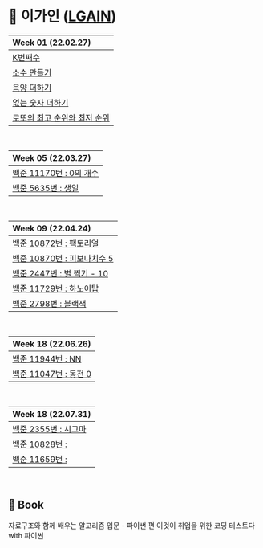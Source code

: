 # 🐤 이가인 ([LGAIN](github.com/LGAIN))

| Week 01 (22.02.27) |
| :-- |
| <a href="https://programmers.co.kr/learn/courses/30/lessons/42748">K번째수</a> |
| <a href="https://programmers.co.kr/learn/courses/30/lessons/12977">소수 만들기</a> |
| <a href="https://programmers.co.kr/learn/courses/30/lessons/76501">음양 더하기</a> |
| <a href="https://programmers.co.kr/learn/courses/30/lessons/86051">없는 숫자 더하기</a> |
| <a href="https://programmers.co.kr/learn/courses/30/lessons/77484">로또의 최고 순위와 최저 순위</a> |

<br>


| Week 05 (22.03.27) |
| :-- |
| <a href="https://www.acmicpc.net/problem/11170">백준 11170번 : 0의 개수</a> |
| <a href="https://www.acmicpc.net/problem/5635">백준 5635번 : 생일</a> |

<br>

| Week 09 (22.04.24) |
| :-- |
| <a href="https://www.acmicpc.net/problem/10872"> 백준 10872번 : 팩토리얼 </a> |
| <a href="https://www.acmicpc.net/problem/10870"> 백준 10870번 : 피보나치수 5 </a> |
| <a href="https://www.acmicpc.net/problem/2447"> 백준 2447번 : 별 찍기 - 10 </a> |
| <a href="https://www.acmicpc.net/problem/11729"> 백준 11729번 : 하노이탑 </a> |
| <a href="https://www.acmicpc.net/problem/2798"> 백준 2798번 : 블랙잭 </a> |

<br>

| Week 18 (22.06.26) |
| :-- |
| <a href="https://www.acmicpc.net/problem/11944"> 백준 11944번 : NN </a> |
| <a href="https://www.acmicpc.net/problem/11047"> 백준 11047번 : 동전 0 </a> |



<br>

| Week 18 (22.07.31) |
| :-- |
| <a href="https://www.acmicpc.net/problem/2355"> 백준 2355번 : 시그마 </a> |
| <a href="https://www.acmicpc.net/problem/10828"> 백준 10828번 :  </a> |
| <a href="https://www.acmicpc.net/problem/11659"> 백준 11659번 :  </a> |




<br>

## 📍 Book
자료구조와 함께 배우는 알고리즘 입문 - 파이썬 편
이것이 취업을 위한 코딩 테스트다 with 파이썬


